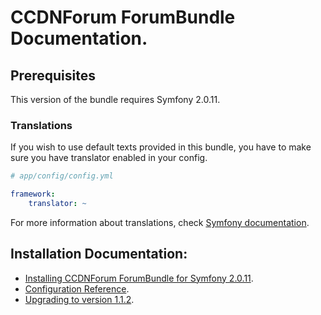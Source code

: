 CCDNForum ForumBundle Documentation.
====================================

## Prerequisites

This version of the bundle requires Symfony 2.0.11. 

### Translations

If you wish to use default texts provided in this bundle, you have to make sure you have translator enabled in your config.

``` yaml
# app/config/config.yml

framework:
    translator: ~
```

For more information about translations, check [Symfony documentation](http://symfony.com/doc/current/book/translation.html).

## Installation Documentation:

- [Installing CCDNForum ForumBundle for Symfony 2.0.11](install.md).
- [Configuration Reference](configuration_reference.md).
- [Upgrading to version 1.1.2](upgrading_to_1_1_2.md).

